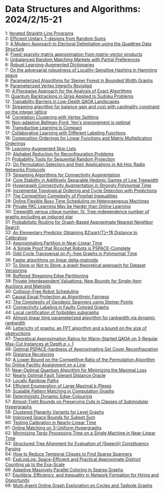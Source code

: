 # Data Structures and Algorithms: 2024/2/15-21  
1: [Iterated Straight-Line Programs](https://doi.org/10.48550/arXiv.2402.09232)  
2: [Efficient Unitary T-designs from Random Sums](https://doi.org/10.48550/arXiv.2402.09335)  
3: [A Modern Approach to Electoral Delimitation using the Quadtree Data  Structure](https://doi.org/10.48550/arXiv.2402.09336)  
4: [Fixed-sparsity matrix approximation from matrix-vector products](https://doi.org/10.48550/arXiv.2402.09379)  
5: [Unbalanced Random Matching Markets with Partial Preferences](https://doi.org/10.48550/arXiv.2402.09667)  
6: [Robust Learning-Augmented Dictionaries](https://doi.org/10.48550/arXiv.2402.09687)  
7: [On the adversarial robustness of Locality-Sensitive Hashing in Hamming  space](https://doi.org/10.48550/arXiv.2402.09707)  
8: [Parameterized Algorithms for Steiner Forest in Bounded Width Graphs](https://doi.org/10.48550/arXiv.2402.09835)  
9: [Parameterized Vertex Integrity Revisited](https://doi.org/10.48550/arXiv.2402.09971)  
10: [A Piecewise Approach for the Analysis of Exact Algorithms](https://doi.org/10.48550/arXiv.2402.10015)  
11: [Quantum Backtracking in Qrisp Applied to Sudoku Problems](https://doi.org/10.48550/arXiv.2402.10060)  
12: [Trainability Barriers in Low-Depth QAOA Landscapes](https://doi.org/10.48550/arXiv.2402.10188)  
13: [Streaming algorithm for balance gain and cost with cardinality  constraint on the integer lattice](https://doi.org/10.48550/arXiv.2402.10298)  
14: [Correlation Clustering with Vertex Splitting](https://doi.org/10.48550/arXiv.2402.10335)  
15: [Non-adaptive Bellman-Ford: Yen's improvement is optimal](https://doi.org/10.48550/arXiv.2402.10343)  
16: [Transductive Learning Is Compact](https://doi.org/10.48550/arXiv.2402.10360)  
17: [Collaborative Learning with Different Labeling Functions](https://doi.org/10.48550/arXiv.2402.10445)  
18: [Composition Orderings for Linear Functions and Matrix Multiplication  Orderings](https://doi.org/10.48550/arXiv.2402.10451)  
19: [Learning-Augmented Skip Lists](https://doi.org/10.48550/arXiv.2402.10457)  
20: [Alphabet Reduction for Reconfiguration Problems](https://doi.org/10.48550/arXiv.2402.10627)  
21: [Probability Tools for Sequential Random Projection](https://doi.org/10.48550/arXiv.2402.14026)  
22: [On Permutation Selectors and their Applications in Ad-Hoc Radio Networks  Protocols](https://doi.org/10.48550/arXiv.2402.10783)  
23: [Streaming Algorithms for Connectivity Augmentation](https://doi.org/10.48550/arXiv.2402.10806)  
24: [Core Stability in Additively Separable Hedonic Games of Low Treewidth](https://doi.org/10.48550/arXiv.2402.10815)  
25: [Hypergraph Connectivity Augmentation in Strongly Polynomial Time](https://doi.org/10.48550/arXiv.2402.10861)  
26: [Incremental Topological Ordering and Cycle Detection with Predictions](https://doi.org/10.48550/arXiv.2402.11028)  
27: [The Competition Complexity of Prophet Inequalities](https://doi.org/10.48550/arXiv.2402.11084)  
28: [Online Flexible Busy Time Scheduling on Heterogeneous Machines](https://doi.org/10.48550/arXiv.2402.11109)  
29: [Private PAC Learning May be Harder than Online Learning](https://doi.org/10.48550/arXiv.2402.11119)  
30: [Treewidth versus clique number. IV. Tree-independence number of graphs  excluding an induced star](https://doi.org/10.48550/arXiv.2402.11222)  
31: [Probabilistic Routing for Graph-Based Approximate Nearest Neighbor  Search](https://doi.org/10.48550/arXiv.2402.11354)  
32: [An Elementary Predictor Obtaining $2\sqrt{T}+1$ Distance to Calibration](https://doi.org/10.48550/arXiv.2402.11410)  
33: [Approximating Partition in Near-Linear Time](https://doi.org/10.48550/arXiv.2402.11426)  
34: [A Simple Proof that Ricochet Robots is PSPACE-Complete](https://doi.org/10.48550/arXiv.2402.11440)  
35: [Odd Cycle Transversal on $P_5$-free Graphs in Polynomial Time](https://doi.org/10.48550/arXiv.2402.11465)  
36: [Faster algorithms on linear delta-matroids](https://doi.org/10.48550/arXiv.2402.11596)  
37: [To Store or Not to Store: a graph theoretical approach for Dataset  Versioning](https://doi.org/10.48550/arXiv.2402.11741)  
38: [Buffered Streaming Edge Partitioning](https://doi.org/10.48550/arXiv.2402.11980)  
39: [Private Interdependent Valuations: New Bounds for Single-Item Auctions  and Matroids](https://doi.org/10.48550/arXiv.2402.12017)  
40: [Collision-Free Robot Scheduling](https://doi.org/10.48550/arXiv.2402.12019)  
41: [Causal Equal Protection as Algorithmic Fairness](https://doi.org/10.48550/arXiv.2402.12062)  
42: [The Complexity of Geodesic Spanners using Steiner Points](https://doi.org/10.48550/arXiv.2402.12110)  
43: [Connectivity Labeling in Faulty Colored Graphs](https://doi.org/10.48550/arXiv.2402.12144)  
44: [Local certification of forbidden subgraphs](https://doi.org/10.48550/arXiv.2402.12148)  
45: [Almost-linear time parameterized algorithm for rankwidth via dynamic  rankwidth](https://doi.org/10.48550/arXiv.2402.12364)  
46: [Lettericity of graphs: an FPT algorithm and a bound on the size of  obstructions](https://doi.org/10.48550/arXiv.2402.12559)  
47: [Theoretical Approximation Ratios for Warm-Started QAOA on 3-Regular  Max-Cut Instances at Depth $p=1$](https://doi.org/10.48550/arXiv.2402.12631)  
48: [Optimal PSPACE-hardness of Approximating Set Cover Reconfiguration](https://doi.org/10.48550/arXiv.2402.12645)  
49: [Distance Recoloring](https://doi.org/10.48550/arXiv.2402.12705)  
50: [A Lower Bound on the Competitive Ratio of the Permutation Algorithm for  Online Facility Assignment on a Line](https://doi.org/10.48550/arXiv.2402.12734)  
51: [Near-Optimal Quantum Algorithm for Minimizing the Maximal Loss](https://doi.org/10.48550/arXiv.2402.12745)  
52: [Nearly Optimal Fault Tolerant Distance Oracle](https://doi.org/10.48550/arXiv.2402.12832)  
53: [Locally Rainbow Paths](https://doi.org/10.48550/arXiv.2402.12905)  
54: [Efficient Enumeration of Large Maximal k-Plexes](https://doi.org/10.48550/arXiv.2402.13008)  
55: [Scalable Pattern Matching in Computation Graphs](https://doi.org/10.48550/arXiv.2402.13065)  
56: [Deterministic Dynamic Edge-Colouring](https://doi.org/10.48550/arXiv.2402.13139)  
57: [Almost-Tight Bounds on Preserving Cuts in Classes of Submodular  Hypergraphs](https://doi.org/10.48550/arXiv.2402.13151)  
58: [Clustered Planarity Variants for Level Graphs](https://doi.org/10.48550/arXiv.2402.13153)  
59: [Improved Space Bounds for Subset Sum](https://doi.org/10.48550/arXiv.2402.13170)  
60: [Testing Calibration in Nearly-Linear Time](https://doi.org/10.48550/arXiv.2402.13187)  
61: [Online Matching on $3$-Uniform Hypergraphs](https://doi.org/10.48550/arXiv.2402.13227)  
62: [Minimizing Tardy Processing Time on a Single Machine in Near-Linear Time](https://doi.org/10.48550/arXiv.2402.13357)  
63: [Structured Tree Alignment for Evaluation of (Speech) Constituency  Parsing](https://doi.org/10.48550/arXiv.2402.13433)  
64: [How to Reduce Temporal Cliques to Find Sparse Spanners](https://doi.org/10.48550/arXiv.2402.13624)  
65: [ExaLogLog: Space-Efficient and Practical Approximate Distinct Counting  up to the Exa-Scale](https://doi.org/10.48550/arXiv.2402.13726)  
66: [Adaptive Massively Parallel Coloring in Sparse Graphs](https://doi.org/10.48550/arXiv.2402.13755)  
67: [Equilibria, Efficiency, and Inequality in Network Formation for Hiring  and Opportunity](https://doi.org/10.48550/arXiv.2402.13841)  
68: [Multi-Agent Online Graph Exploration on Cycles and Tadpole Graphs](https://doi.org/10.48550/arXiv.2402.13845)  